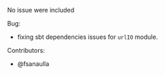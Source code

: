 No issue were included

Bug:
- fixing sbt dependencies issues for `urlIO` module.

Contributors:
- @fsanaulla